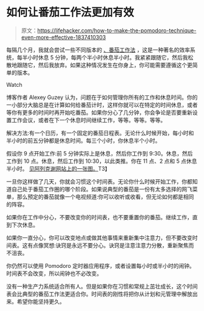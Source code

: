 # 如何让番茄工作法更加有效

> 原文：<https://lifehacker.com/how-to-make-the-pomodoro-technique-even-more-effective-1837410303>

每隔几个月，我就会尝试一些不同版本的 [、番茄工作法](https://lifehacker.com/productivity-101-a-primer-to-the-pomodoro-technique-1598992730) ，这是一种著名的效率系统，每半小时休息 5 分钟，每两个半小时休息半小时。我紧紧跟随它，然后我松散地跟随它，然后我放弃。如果这种情况发生在你身上，你可能需要遵循这个更简单的版本。

Watch

博客作者 Alexey Guzey 认为，问题在于如何管理你所有的工作和休息时间。你的一小部分大脑总是在计算如何给番茄计时，这样你就可以在特定的时间休息，或者等你有更多的时间时再开始吃番茄。如果你分心了几分钟，你会争论是否要重新设置工作会议，或者在下一个休息时间继续工作，等等。等等。等等。

解决方法:有一个日历，有一个固定的番茄日程表。无论什么时候开始，每小时和半小时的前五分钟都是休息时间。每三个小时，你休息半个小时。

假设你 9 点开始工作:前 5 分钟实际上是休息，然后你工作到 9:30。休息，然后工作到 10 点。休息，然后工作到 10:30，以此类推。你在 11 点、2 点和 5 点休息半小时。 [见阿列克谢网站上的一张图。](https://guzey.com/productivity/#how-i-work-and-rest-how-my-system-is-different-from-all-the-others-and-why-i-like-it-so-much)T3】

一旦你这样做了几天，你就会习惯这个时间表。无论你什么时候开始工作，你都知道自己处于番茄工作圈的哪个阶段。如果说典型的番茄是一份有太多选择的网飞菜单，那么预定的番茄就像一个电视频道:你可以收听或收看，但无论如何都是相同的阵容。

如果你在工作中分心，不要改变你的时间表，也不要重置你的番茄。继续工作，直到下次休息。

如果你一直分心，你可以改变地点或做其他事情来重新集中注意力，但不要改变时间表。这有点像冥想:诀窍是永远不要分心。诀窍是注意注意力分散，重新聚焦而不沮丧。

你仍然可以使用 Pomodoro 定时器应用程序，或者设置每小时或半小时的闹钟。时间表不会改变，所以闹钟也不必改变。

没有一种生产力系统适合所有人。但是如果你在习惯和常规上茁壮成长，这个时间表会比典型的番茄工作法更适合你。时间表的刚性将把你从计划和元管理中解放出来。希望你能坚持更久。